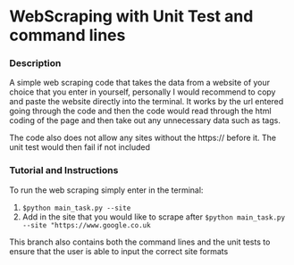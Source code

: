 # WebScraping with Unit Test and command lines



### Description

A simple web scraping code that takes the data from a website of your choice that you enter in yourself, personally I would recommend to copy and paste the website directly into the terminal. It works by the url entered going through the code and then the code would read through the html coding of the page and then take out any unnecessary data such as tags. 

The code also does not allow any sites without the https:// before it. The unit test would then fail if not included


### Tutorial and Instructions

To run the web scraping simply enter in the terminal:

1. `$python main_task.py --site` 
2. Add in the site that you would like to scrape after `$python main_task.py --site "https://www.google.co.uk`



This branch also contains both the command lines and the unit tests to ensure that the user is able to input the correct site formats


